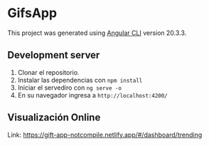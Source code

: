 # GifsApp

This project was generated using [Angular CLI](https://github.com/angular/angular-cli) version 20.3.3.

## Development server

1. Clonar el repositorio.
2. Instalar las dependencias con `npm install`
3. Iniciar el servediro con `ng serve -o`
4. En su navegador ingresa a `http://localhost:4200/`

## Visualización Online
Link: https://gift-app-notcompile.netlify.app/#/dashboard/trending